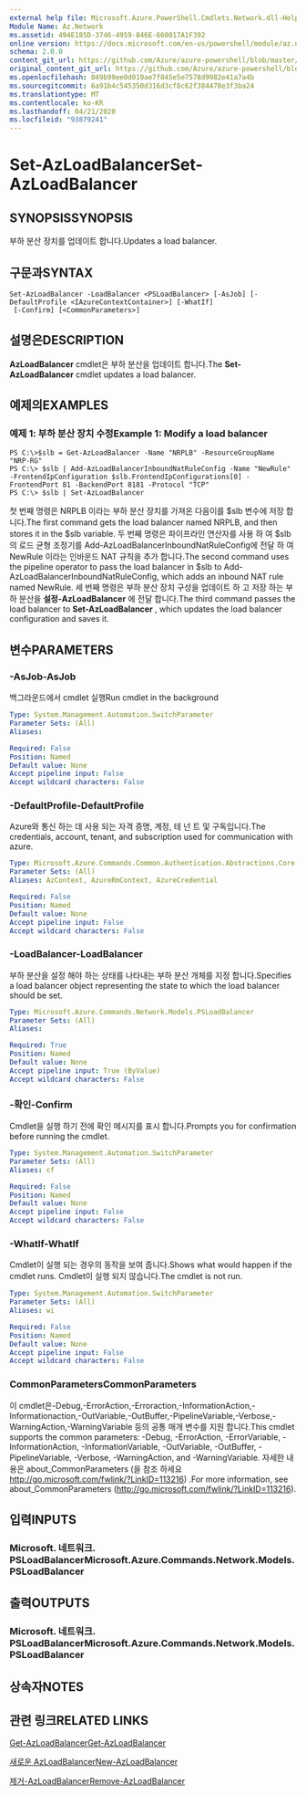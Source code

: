 ```yaml
---
external help file: Microsoft.Azure.PowerShell.Cmdlets.Network.dll-Help.xml
Module Name: Az.Network
ms.assetid: 494E185D-3746-4959-846E-660017A1F392
online version: https://docs.microsoft.com/en-us/powershell/module/az.network/set-azloadbalancer
schema: 2.0.0
content_git_url: https://github.com/Azure/azure-powershell/blob/master/src/Network/Network/help/Set-AzLoadBalancer.md
original_content_git_url: https://github.com/Azure/azure-powershell/blob/master/src/Network/Network/help/Set-AzLoadBalancer.md
ms.openlocfilehash: 049b99ee0d019ae7f845e5e7578d9982e41a7a4b
ms.sourcegitcommit: 6a91b4c545350d316d3cf8c62f384478e3f3ba24
ms.translationtype: MT
ms.contentlocale: ko-KR
ms.lasthandoff: 04/21/2020
ms.locfileid: "93879241"
---
```

# <span data-ttu-id="1c51e-101">Set-AzLoadBalancer</span><span class="sxs-lookup"><span data-stu-id="1c51e-101">Set-AzLoadBalancer</span></span>

## <span data-ttu-id="1c51e-102">SYNOPSIS</span><span class="sxs-lookup"><span data-stu-id="1c51e-102">SYNOPSIS</span></span>
<span data-ttu-id="1c51e-103">부하 분산 장치를 업데이트 합니다.</span><span class="sxs-lookup"><span data-stu-id="1c51e-103">Updates a load balancer.</span></span>

## <span data-ttu-id="1c51e-104">구문과</span><span class="sxs-lookup"><span data-stu-id="1c51e-104">SYNTAX</span></span>

```
Set-AzLoadBalancer -LoadBalancer <PSLoadBalancer> [-AsJob] [-DefaultProfile <IAzureContextContainer>] [-WhatIf]
 [-Confirm] [<CommonParameters>]
```

## <span data-ttu-id="1c51e-105">설명은</span><span class="sxs-lookup"><span data-stu-id="1c51e-105">DESCRIPTION</span></span>
<span data-ttu-id="1c51e-106">**AzLoadBalancer** cmdlet은 부하 분산을 업데이트 합니다.</span><span class="sxs-lookup"><span data-stu-id="1c51e-106">The **Set-AzLoadBalancer** cmdlet updates a load balancer.</span></span>

## <span data-ttu-id="1c51e-107">예제의</span><span class="sxs-lookup"><span data-stu-id="1c51e-107">EXAMPLES</span></span>

### <span data-ttu-id="1c51e-108">예제 1: 부하 분산 장치 수정</span><span class="sxs-lookup"><span data-stu-id="1c51e-108">Example 1: Modify a load balancer</span></span>
```
PS C:\>$slb = Get-AzLoadBalancer -Name "NRPLB" -ResourceGroupName "NRP-RG"
PS C:\> $slb | Add-AzLoadBalancerInboundNatRuleConfig -Name "NewRule" -FrontendIpConfiguration $slb.FrontendIpConfigurations[0] -FrontendPort 81 -BackendPort 8181 -Protocol "TCP"
PS C:\> $slb | Set-AzLoadBalancer
```

<span data-ttu-id="1c51e-109">첫 번째 명령은 NRPLB 이라는 부하 분산 장치를 가져온 다음이를 $slb 변수에 저장 합니다.</span><span class="sxs-lookup"><span data-stu-id="1c51e-109">The first command gets the load balancer named NRPLB, and then stores it in the $slb variable.</span></span>
<span data-ttu-id="1c51e-110">두 번째 명령은 파이프라인 연산자를 사용 하 여 $slb의 로드 균형 조정기를 Add-AzLoadBalancerInboundNatRuleConfig에 전달 하 여 NewRule 이라는 인바운드 NAT 규칙을 추가 합니다.</span><span class="sxs-lookup"><span data-stu-id="1c51e-110">The second command uses the pipeline operator to pass the load balancer in $slb to Add-AzLoadBalancerInboundNatRuleConfig, which adds an inbound NAT rule named NewRule.</span></span>
<span data-ttu-id="1c51e-111">세 번째 명령은 부하 분산 장치 구성을 업데이트 하 고 저장 하는 부하 분산을 **설정-AzLoadBalancer** 에 전달 합니다.</span><span class="sxs-lookup"><span data-stu-id="1c51e-111">The third command passes the load balancer to **Set-AzLoadBalancer** , which updates the load balancer configuration and saves it.</span></span>

## <span data-ttu-id="1c51e-112">변수</span><span class="sxs-lookup"><span data-stu-id="1c51e-112">PARAMETERS</span></span>

### <span data-ttu-id="1c51e-113">-AsJob</span><span class="sxs-lookup"><span data-stu-id="1c51e-113">-AsJob</span></span>
<span data-ttu-id="1c51e-114">백그라운드에서 cmdlet 실행</span><span class="sxs-lookup"><span data-stu-id="1c51e-114">Run cmdlet in the background</span></span>

```yaml
Type: System.Management.Automation.SwitchParameter
Parameter Sets: (All)
Aliases:

Required: False
Position: Named
Default value: None
Accept pipeline input: False
Accept wildcard characters: False
```

### <span data-ttu-id="1c51e-115">-DefaultProfile</span><span class="sxs-lookup"><span data-stu-id="1c51e-115">-DefaultProfile</span></span>
<span data-ttu-id="1c51e-116">Azure와 통신 하는 데 사용 되는 자격 증명, 계정, 테 넌 트 및 구독입니다.</span><span class="sxs-lookup"><span data-stu-id="1c51e-116">The credentials, account, tenant, and subscription used for communication with azure.</span></span>

```yaml
Type: Microsoft.Azure.Commands.Common.Authentication.Abstractions.Core.IAzureContextContainer
Parameter Sets: (All)
Aliases: AzContext, AzureRmContext, AzureCredential

Required: False
Position: Named
Default value: None
Accept pipeline input: False
Accept wildcard characters: False
```

### <span data-ttu-id="1c51e-117">-LoadBalancer</span><span class="sxs-lookup"><span data-stu-id="1c51e-117">-LoadBalancer</span></span>
<span data-ttu-id="1c51e-118">부하 분산을 설정 해야 하는 상태를 나타내는 부하 분산 개체를 지정 합니다.</span><span class="sxs-lookup"><span data-stu-id="1c51e-118">Specifies a load balancer object representing the state to which the load balancer should be set.</span></span>

```yaml
Type: Microsoft.Azure.Commands.Network.Models.PSLoadBalancer
Parameter Sets: (All)
Aliases:

Required: True
Position: Named
Default value: None
Accept pipeline input: True (ByValue)
Accept wildcard characters: False
```

### <span data-ttu-id="1c51e-119">-확인</span><span class="sxs-lookup"><span data-stu-id="1c51e-119">-Confirm</span></span>
<span data-ttu-id="1c51e-120">Cmdlet을 실행 하기 전에 확인 메시지를 표시 합니다.</span><span class="sxs-lookup"><span data-stu-id="1c51e-120">Prompts you for confirmation before running the cmdlet.</span></span>

```yaml
Type: System.Management.Automation.SwitchParameter
Parameter Sets: (All)
Aliases: cf

Required: False
Position: Named
Default value: None
Accept pipeline input: False
Accept wildcard characters: False
```

### <span data-ttu-id="1c51e-121">-WhatIf</span><span class="sxs-lookup"><span data-stu-id="1c51e-121">-WhatIf</span></span>
<span data-ttu-id="1c51e-122">Cmdlet이 실행 되는 경우의 동작을 보여 줍니다.</span><span class="sxs-lookup"><span data-stu-id="1c51e-122">Shows what would happen if the cmdlet runs.</span></span> <span data-ttu-id="1c51e-123">Cmdlet이 실행 되지 않습니다.</span><span class="sxs-lookup"><span data-stu-id="1c51e-123">The cmdlet is not run.</span></span>

```yaml
Type: System.Management.Automation.SwitchParameter
Parameter Sets: (All)
Aliases: wi

Required: False
Position: Named
Default value: None
Accept pipeline input: False
Accept wildcard characters: False
```

### <span data-ttu-id="1c51e-124">CommonParameters</span><span class="sxs-lookup"><span data-stu-id="1c51e-124">CommonParameters</span></span>
<span data-ttu-id="1c51e-125">이 cmdlet은-Debug,-ErrorAction,-Erroraction,-InformationAction,-Informationaction,-OutVariable,-OutBuffer,-PipelineVariable,-Verbose,-WarningAction,-WarningVariable 등의 공통 매개 변수를 지원 합니다.</span><span class="sxs-lookup"><span data-stu-id="1c51e-125">This cmdlet supports the common parameters: -Debug, -ErrorAction, -ErrorVariable, -InformationAction, -InformationVariable, -OutVariable, -OutBuffer, -PipelineVariable, -Verbose, -WarningAction, and -WarningVariable.</span></span> <span data-ttu-id="1c51e-126">자세한 내용은 about_CommonParameters (을 참조 하세요 http://go.microsoft.com/fwlink/?LinkID=113216) .</span><span class="sxs-lookup"><span data-stu-id="1c51e-126">For more information, see about_CommonParameters (http://go.microsoft.com/fwlink/?LinkID=113216).</span></span>

## <span data-ttu-id="1c51e-127">입력</span><span class="sxs-lookup"><span data-stu-id="1c51e-127">INPUTS</span></span>

### <span data-ttu-id="1c51e-128">Microsoft. 네트워크. PSLoadBalancer</span><span class="sxs-lookup"><span data-stu-id="1c51e-128">Microsoft.Azure.Commands.Network.Models.PSLoadBalancer</span></span>

## <span data-ttu-id="1c51e-129">출력</span><span class="sxs-lookup"><span data-stu-id="1c51e-129">OUTPUTS</span></span>

### <span data-ttu-id="1c51e-130">Microsoft. 네트워크. PSLoadBalancer</span><span class="sxs-lookup"><span data-stu-id="1c51e-130">Microsoft.Azure.Commands.Network.Models.PSLoadBalancer</span></span>

## <span data-ttu-id="1c51e-131">상속자</span><span class="sxs-lookup"><span data-stu-id="1c51e-131">NOTES</span></span>

## <span data-ttu-id="1c51e-132">관련 링크</span><span class="sxs-lookup"><span data-stu-id="1c51e-132">RELATED LINKS</span></span>

[<span data-ttu-id="1c51e-133">Get-AzLoadBalancer</span><span class="sxs-lookup"><span data-stu-id="1c51e-133">Get-AzLoadBalancer</span></span>](./Get-AzLoadBalancer.md)

[<span data-ttu-id="1c51e-134">새로운 AzLoadBalancer</span><span class="sxs-lookup"><span data-stu-id="1c51e-134">New-AzLoadBalancer</span></span>](./New-AzLoadBalancer.md)

[<span data-ttu-id="1c51e-135">제거-AzLoadBalancer</span><span class="sxs-lookup"><span data-stu-id="1c51e-135">Remove-AzLoadBalancer</span></span>](./Remove-AzLoadBalancer.md)


